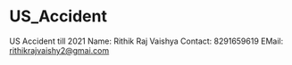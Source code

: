 # US_Accident
US Accident till 2021
Name: Rithik Raj Vaishya
Contact: 8291659619 
EMail: rithikrajvaishy2@gmai.com
